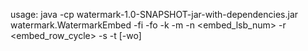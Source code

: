 usage: java -cp watermark-1.0-SNAPSHOT-jar-with-dependencies.jar watermark.WatermarkEmbed -fi <inputFilePath> -fo
<outputFilePath> -k <secretKey> -m <method> -n <embed_lsb_num> -r <embed_row_cycle> -s <watermarkBitString> -t
<type> [-wo]